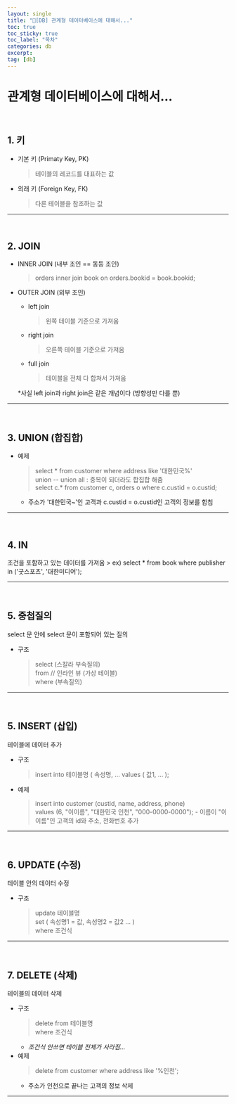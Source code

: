 ```yaml
---
layout: single
title: "📘[DB] 관계형 데이터베이스에 대해서..."
toc: true
toc_sticky: true
toc_label: "목차"
categories: db
excerpt: 
tag: [db]
---
```

# 관계형 데이터베이스에 대해서...

<br>

## 1. 키

- 기본 키 (Primaty Key, PK) 
    > 테이블의 레코드를 대표하는 값  

- 외래 키 (Foreign Key, FK) 
    > 다른 테이블을 참조하는 값

---
<br>

## 2. JOIN

- INNER JOIN (내부 조인 == 동등 조인)  
    > orders  inner join book  on orders.bookid = book.bookid;

- OUTER JOIN (외부 조인)

    - left join  
        > 왼쪽 테이블 기준으로 가져옴  

    - right join  
        > 오른쪽 테이블 기준으로 가져옴  

    - full join  
        > 테이블을 전체 다 합쳐서 가져옴  

     *사실 left join과 right join은 같은 개념이다 (방향성만 다를 뿐)

--- 
<br>

## 3. UNION (합집합)
- 예제
    > select * from customer where address like '대한민국%'  
    union -- union all : 중복이 되더라도 합집합 해줌  
    select c.* from customer c, orders o where c.custid = o.custid;  
    - 주소가 '대한민국~'인 고객과 c.custid = o.custid인 고객의 정보를 합침  

---
<br>

## 4. IN
조건을 포함하고 있는 데이터를 가져옴
    > ex) select * from book where publisher in ('굿스포츠', '대한미디어');  

---
<br>

## 5. 중첩질의
select 문 안에 select 문이 포함되어 있는 질의
- 구조  
  > select (스칼라 부속질의)<br>from // 인라인 뷰 (가상 테이블) <br> where (부속질의)

---
<br>

## 5. INSERT (삽입)
테이블에 데이터 추가
- 구조
    > insert into 테이블명 ( 속성명, ...  values ( 값1, ... );  
- 예제
    > insert into customer (custid, name, address, phone)  
	    values (6, "이이름", "대한민국 인천", "000-0000-0000");
        - 이름이 "이이름"인 고객의 id와 주소, 전화번호 추가

---
<br>

## 6. UPDATE (수정)
테이블 안의 데이터 수정
- 구조
    > update 테이블명<br>set ( 속성명1 = 값, 속성명2 = 값2 ... )<br>where 조건식

---
<br>

## 7. DELETE (삭제)
테이블의 데이터 삭제
- 구조
    > delete from 테이블명<br>where 조건식
    - *조건식 안쓰면 테이블 전체가 사라짐...*  
- 예제
    > delete from customer where address like '%인천';
    - 주소가 인천으로 끝나는 고객의 정보 삭제

---
<br>